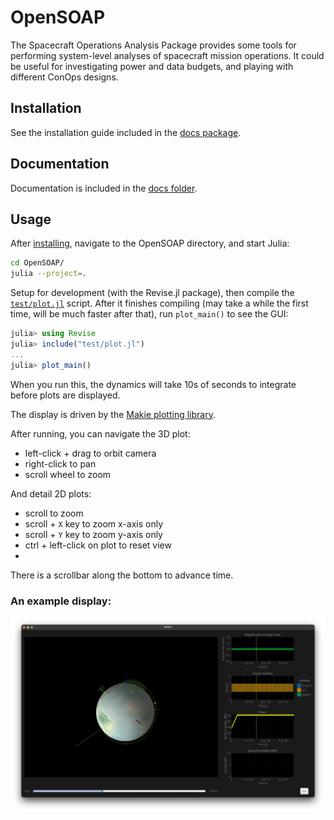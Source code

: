# OpenSOAP
The Spacecraft Operations Analysis Package provides some tools for performing system-level analyses of spacecraft mission operations. It could be useful for investigating power and data budgets, and playing with different ConOps designs. 

## Installation
See the installation guide included in the [docs package](docs/src/install.md).

## Documentation
Documentation is included in the [docs folder](docs/). 

## Usage
After [installing](docs/src/install.md), navigate to the OpenSOAP directory, and start Julia:
```bash
cd OpenSOAP/
julia --project=.
```

Setup for development (with the Revise.jl package), then compile the [`test/plot.jl`](test/plot.jl) script. After it finishes compiling (may take a while the first time, will be much faster after that), run `plot_main()` to see the GUI:
```julia
julia> using Revise
julia> include("test/plot.jl")
...
julia> plot_main()
```

When you run this, the dynamics will take 10s of seconds to integrate before plots are displayed.

The display is driven by the [Makie plotting library](https://docs.makie.org/stable/).

After running, you can navigate the 3D plot:
- left-click + drag to orbit camera
- right-click to pan
- scroll wheel to zoom

And detail 2D plots:
- scroll to zoom
- scroll + `X` key to zoom x-axis only
- scroll + `Y` key to zoom y-axis only
- ctrl + left-click on plot to reset view
- 
There is a scrollbar along the bottom to advance time.

### An example display:
![mission simulation](assets/example_screenshot.png?raw=true)